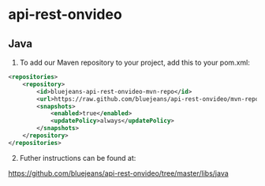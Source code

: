 # api-rest-onvideo

## Java

1. To add our Maven repository to your project, add this to your pom.xml:

```xml
<repositories>
    <repository>
        <id>bluejeans-api-rest-onvideo-mvn-repo</id>
        <url>https://raw.github.com/bluejeans/api-rest-onvideo/mvn-repo/</url>
        <snapshots>
            <enabled>true</enabled>
            <updatePolicy>always</updatePolicy>
        </snapshots>
    </repository>
</repositories>
```

2. Futher instructions can be found at:

https://github.com/bluejeans/api-rest-onvideo/tree/master/libs/java
